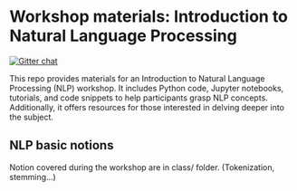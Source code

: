 # Workshop materials: Introduction to Natural Language Processing
[![Gitter chat](https://badges.gitter.im/gitterHQ/gitter.png)](https://gitter.im/NLP-workshop-materials/)

This repo provides materials for an Introduction to Natural Language Processing (NLP) workshop. It includes Python code, Jupyter notebooks, tutorials, and code snippets to help participants grasp NLP concepts. Additionally, it offers resources for those interested in delving deeper into the subject.

## NLP basic notions
Notion covered during the workshop are in class/ folder. (Tokenization, stemming...)
